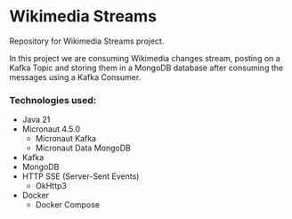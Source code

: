 # Wikimedia Streams

Repository for Wikimedia Streams project.

In this project we are consuming Wikimedia changes stream, posting on a Kafka Topic and storing them in a MongoDB
database after consuming the messages using a Kafka Consumer.

### Technologies used:

- Java 21
- Micronaut 4.5.0
    - Micronaut Kafka
    - Micronaut Data MongoDB
- Kafka
- MongoDB
- HTTP SSE (Server-Sent Events)
    - OkHttp3
- Docker
    - Docker Compose